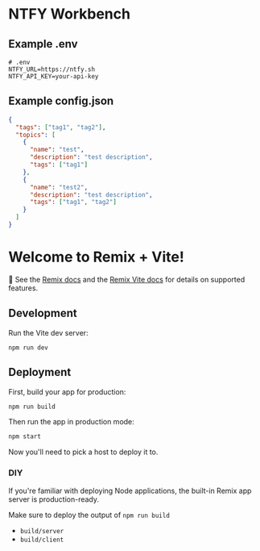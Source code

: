 # NTFY Workbench

## Example .env

```shell
# .env
NTFY_URL=https://ntfy.sh
NTFY_API_KEY=your-api-key
```

## Example config.json

```json
{
  "tags": ["tag1", "tag2"],
  "topics": [
    {
      "name": "test",
      "description": "test description",
      "tags": ["tag1"]
    },
    {
      "name": "test2",
      "description": "test description",
      "tags": ["tag1", "tag2"]
    }
  ]
}
```

# Welcome to Remix + Vite!

📖 See the [Remix docs](https://remix.run/docs) and the [Remix Vite docs](https://remix.run/docs/en/main/future/vite) for details on supported features.

## Development

Run the Vite dev server:

```shellscript
npm run dev
```

## Deployment

First, build your app for production:

```sh
npm run build
```

Then run the app in production mode:

```sh
npm start
```

Now you'll need to pick a host to deploy it to.

### DIY

If you're familiar with deploying Node applications, the built-in Remix app server is production-ready.

Make sure to deploy the output of `npm run build`

- `build/server`
- `build/client`
